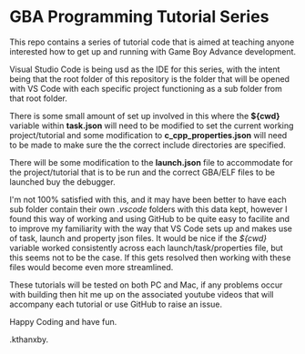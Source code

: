 # GBA Programming Tutorial Series

This repo contains a series of tutorial code that is aimed at teaching anyone interested how to get up and running with Game Boy Advance development.

Visual Studio Code is being usd as the IDE for this series, with the intent being that the root folder of this repository is the folder that will be opened with VS Code with each specific project functioning as a sub folder from that root folder.

There is some small amount of set up involved in this where the **${cwd}** variable within **task.json** will need to be modified to set the current working project/tutorial and some modification to **c_cpp_properties.json** will need to be made to make sure the the correct include directories are specified.

There will be some modification to the **launch.json** file to accommodate for the project/tutorial that is to be run and the correct GBA/ELF files to be launched buy the debugger. 

I'm not 100% satisfied with this, and it may have been better to have each sub folder contain their own *.vscode* folders with this data kept, however I found this way of working and using GitHub to be quite easy to facilite and to improve my familiarity with the way that VS Code sets up and makes use of task, launch and property json files. It would be nice if the *${cwd}* variable worked consistently across each launch/task/properties file, but this seems not to be the case. If this gets resolved then working with these files would become even more streamlined.

These tutorials will be tested on both PC and Mac, if any problems occur with building then hit me up on the associated youtube videos that will accompany each tutorial or use GitHub to raise an issue.

Happy Coding and have fun.

.kthanxby.
